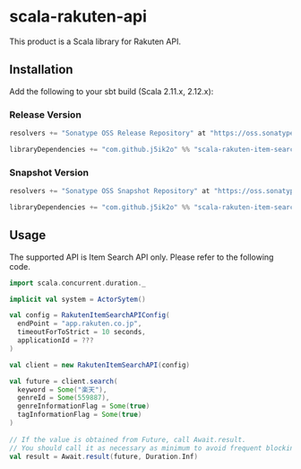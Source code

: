 # scala-rakuten-api

This product is a Scala library for Rakuten API. 

## Installation

Add the following to your sbt build (Scala 2.11.x, 2.12.x):

### Release Version

```scala
resolvers += "Sonatype OSS Release Repository" at "https://oss.sonatype.org/content/repositories/releases/"

libraryDependencies += "com.github.j5ik2o" %% "scala-rakuten-item-search-api" % "1.0.2"
```

### Snapshot Version

```scala
resolvers += "Sonatype OSS Snapshot Repository" at "https://oss.sonatype.org/content/repositories/snapshots/"

libraryDependencies += "com.github.j5ik2o" %% "scala-rakuten-item-search-api" % "1.0.3-SNAPSHOT"
```

## Usage

The supported API is Item Search API only. Please refer to the following code.

```scala
import scala.concurrent.duration._

implicit val system = ActorSytem()

val config = RakutenItemSearchAPIConfig(
  endPoint = "app.rakuten.co.jp",
  timeoutForToStrict = 10 seconds,
  applicationId = ???
)

val client = new RakutenItemSearchAPI(config)

val future = client.search(
  keyword = Some("楽天"),
  genreId = Some(559887),
  genreInformationFlag = Some(true)
  tagInformationFlag = Some(true)
)
      
// If the value is obtained from Future, call Await.result. 
// You should call it as necessary as minimum to avoid frequent blocking.
val result = Await.result(future, Duration.Inf) 
```
